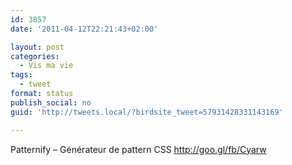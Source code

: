 ```yaml
---
id: 3857
date: '2011-04-12T22:21:43+02:00'

layout: post
categories:
  - Vis ma vie
tags:
  - tweet
format: status
publish_social: no
guid: 'http://tweets.local/?birdsite_tweet=57931428331143169'

---
```


Patternify – Générateur de pattern CSS http://goo.gl/fb/Cyarw